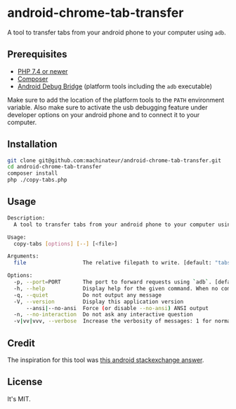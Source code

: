 # android-chrome-tab-transfer

A tool to transfer tabs from your android phone to your computer using `adb`.

## Prerequisites

* [PHP 7.4 or newer](https://www.php.net/downloads.php)
* [Composer](https://getcomposer.org/download/)
* [Android Debug Bridge](https://developer.android.com/studio/command-line/adb)
  (platform tools including the `adb` executable)

Make sure to add the location of the platform tools to the `PATH` environment variable. Also make sure to activate the
usb debugging feature under developer options on your android phone and to connect it to your computer.

## Installation

```bash
git clone git@github.com:machinateur/android-chrome-tab-transfer.git
cd android-chrome-tab-transfer
composer install
php ./copy-tabs.php
```

## Usage

```bash
Description:
  A tool to transfer tabs from your android phone to your computer using `adb`.

Usage:
  copy-tabs [options] [--] [<file>]

Arguments:
  file                  The relative filepath to write. [default: "tabs.json"]

Options:
  -p, --port=PORT       The port to forward requests using `adb`. [default: 9222]
  -h, --help            Display help for the given command. When no command is given display help for the copy-tabs command
  -q, --quiet           Do not output any message
  -V, --version         Display this application version
      --ansi|--no-ansi  Force (or disable --no-ansi) ANSI output
  -n, --no-interaction  Do not ask any interactive question
  -v|vv|vvv, --verbose  Increase the verbosity of messages: 1 for normal output, 2 for more verbose output and 3 for debug

```

## Credit

The inspiration for this tool was [this android stackexchange answer](https://android.stackexchange.com/a/199496/363078).

## License

It's MIT.
